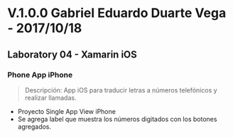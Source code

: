 # V.1.0.0 Gabriel Eduardo Duarte Vega - 2017/10/18
## Laboratory 04 - Xamarin iOS
### Phone App iPhone
> Descripción: App iOS para traducir letras a números telefónicos y realizar llamadas.
+ Proyecto Single App View iPhone
+ Se agrega label que muestra los números digitados con los botones agregados.
